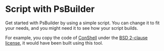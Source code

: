 # Script with PsBuilder
Get started with PsBuilder by using a simple script. You can change
it to fit your needs, and you might need it to see how your script
builds.

For example, you copy the code of [ConShell](https://github.com/controllershell/cshell) under the [BSD 2-clause license](https://github.com/controllershell/cshell/blob/main/LICENSE), it would have been built using this tool.
